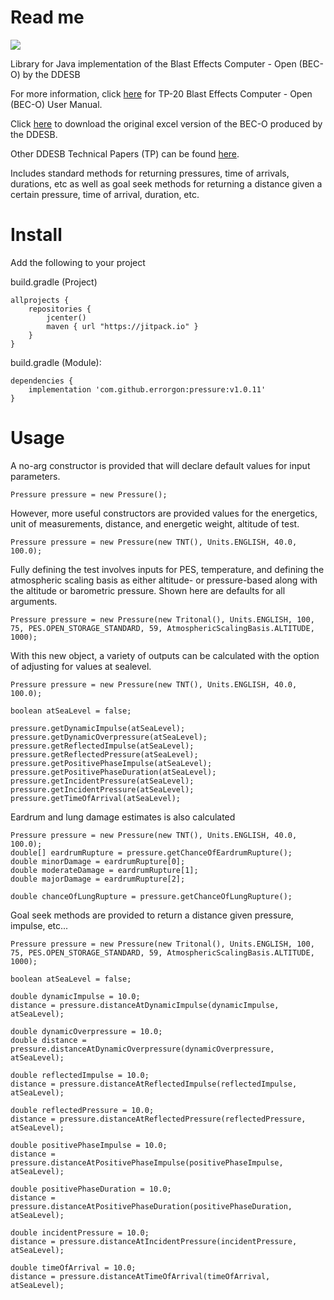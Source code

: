 # Read me

[![](https://jitpack.io/v/errorgon/pressure.svg)](https://jitpack.io/#errorgon/pressure)

Library for Java implementation of the Blast Effects Computer - Open (BEC-O) by the DDESB


For more information, click [here](https://denix.osd.mil/ddes/ddes-technical-papers/ddes-technical-papers/tp-20-ddesb-blast-effects-computer-open-bec-o-version-1-users-manual-and-documentation-11-june-2018/) for TP-20 Blast Effects Computer - Open (BEC-O) User Manual.

Click [here](https://www.denix.osd.mil/ddes/ddes-technical-papers/ddes-technical-papers/ddesb-blast-effects-computer-open-bec-o-version-1-spread-sheet/BEC-O%20V1.xlsx) to download the original excel version of the BEC-O produced by the DDESB.

Other DDESB Technical Papers (TP) can be found [here](https://www.denix.osd.mil/ddes/ddes-technical-papers/index.html).

Includes standard methods for returning pressures, time of arrivals, durations, etc as well as goal seek methods for returning a distance given a certain pressure, time of arrival, duration, etc. 

# Install

Add the following to your project

build.gradle (Project)

```
allprojects {
    repositories {
        jcenter()
        maven { url "https://jitpack.io" }
    }
}
```
build.gradle (Module):

```
dependencies {
    implementation 'com.github.errorgon:pressure:v1.0.11'
}
```

# Usage

A no-arg constructor is provided that will declare default values for input parameters. 
```
Pressure pressure = new Pressure();
```
However, more useful constructors are provided values for the energetics, unit of measurements, distance, and energetic weight, altitude of test. 
```
Pressure pressure = new Pressure(new TNT(), Units.ENGLISH, 40.0, 100.0);
```

Fully defining the test involves inputs for PES, temperature, and defining the atmospheric scaling basis as either altitude- or pressure-based along with the altitude or barometric pressure. Shown here are defaults for all arguments. 
```
Pressure pressure = new Pressure(new Tritonal(), Units.ENGLISH, 100, 75, PES.OPEN_STORAGE_STANDARD, 59, AtmosphericScalingBasis.ALTITUDE, 1000);
```

With this new object, a variety of outputs can be calculated with the option of adjusting for values at sealevel.
```
Pressure pressure = new Pressure(new TNT(), Units.ENGLISH, 40.0, 100.0);

boolean atSeaLevel = false;

pressure.getDynamicImpulse(atSeaLevel);
pressure.getDynamicOverpressure(atSeaLevel);
pressure.getReflectedImpulse(atSeaLevel);
pressure.getReflectedPressure(atSeaLevel);
pressure.getPositivePhaseImpulse(atSeaLevel);
pressure.getPositivePhaseDuration(atSeaLevel);
pressure.getIncidentPressure(atSeaLevel);
pressure.getIncidentPressure(atSeaLevel);
pressure.getTimeOfArrival(atSeaLevel);
```

Eardrum and lung damage estimates is also calculated
```
Pressure pressure = new Pressure(new TNT(), Units.ENGLISH, 40.0, 100.0);
double[] eardrumRupture = pressure.getChanceOfEardrumRupture();
double minorDamage = eardrumRupture[0];
double moderateDamage = eardrumRupture[1];
double majorDamage = eardrumRupture[2];

double chanceOfLungRupture = pressure.getChanceOfLungRupture();
```

Goal seek methods are provided to return a distance given pressure, impulse, etc...
```
Pressure pressure = new Pressure(new Tritonal(), Units.ENGLISH, 100, 75, PES.OPEN_STORAGE_STANDARD, 59, AtmosphericScalingBasis.ALTITUDE, 1000);

boolean atSeaLevel = false;

double dynamicImpulse = 10.0;
distance = pressure.distanceAtDynamicImpulse(dynamicImpulse, atSeaLevel);

double dynamicOverpressure = 10.0;
double distance = pressure.distanceAtDynamicOverpressure(dynamicOverpressure, atSeaLevel);

double reflectedImpulse = 10.0;
distance = pressure.distanceAtReflectedImpulse(reflectedImpulse, atSeaLevel);

double reflectedPressure = 10.0;
distance = pressure.distanceAtReflectedPressure(reflectedPressure, atSeaLevel);

double positivePhaseImpulse = 10.0;
distance = pressure.distanceAtPositivePhaseImpulse(positivePhaseImpulse, atSeaLevel);

double positivePhaseDuration = 10.0;
distance = pressure.distanceAtPositivePhaseDuration(positivePhaseDuration, atSeaLevel);

double incidentPressure = 10.0;
distance = pressure.distanceAtIncidentPressure(incidentPressure, atSeaLevel);

double timeOfArrival = 10.0;
distance = pressure.distanceAtTimeOfArrival(timeOfArrival, atSeaLevel);
```